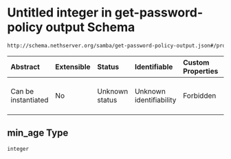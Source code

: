 # Untitled integer in get-password-policy output Schema

```txt
http://schema.nethserver.org/samba/get-password-policy-output.json#/properties/expiration/properties/min_age
```



| Abstract            | Extensible | Status         | Identifiable            | Custom Properties | Additional Properties | Access Restrictions | Defined In                                                                                        |
| :------------------ | :--------- | :------------- | :---------------------- | :---------------- | :-------------------- | :------------------ | :------------------------------------------------------------------------------------------------ |
| Can be instantiated | No         | Unknown status | Unknown identifiability | Forbidden         | Allowed               | none                | [get-password-policy-output.json\*](samba/get-password-policy-output.json "open original schema") |

## min\_age Type

`integer`
